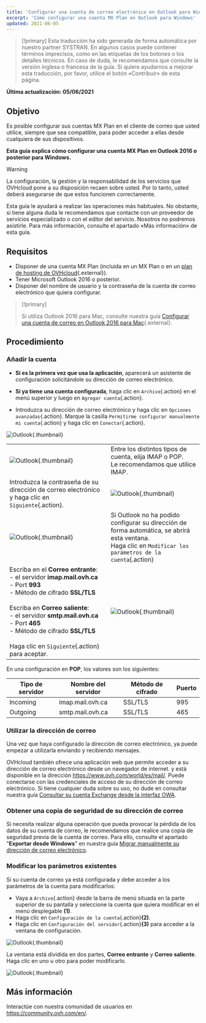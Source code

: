 ```yaml
---
title: 'Configurar una cuenta de correo electrónico en Outlook para Windows'
excerpt: 'Cómo configurar una cuenta MX Plan en Outlook para Windows'
updated: 2021-06-05
---
```


> [!primary]
> Esta traducción ha sido generada de forma automática por nuestro partner SYSTRAN. En algunos casos puede contener términos imprecisos, como en las etiquetas de los botones o los detalles técnicos. En caso de duda, le recomendamos que consulte la versión inglesa o francesa de la guía. Si quiere ayudarnos a mejorar esta traducción, por favor, utilice el botón «Contribuir» de esta página.
>
 
**Última actualización: 05/06/2021**

## Objetivo

Es posible configurar sus cuentas MX Plan en el cliente de correo que usted utilice, siempre que sea compatible, para poder acceder a ellas desde cualquiera de sus dispositivos.

**Esta guía explica cómo configurar una cuenta MX Plan en Outlook 2016 o posterior para Windows.**


> [!warning]
>
> La configuración, la gestión y la responsabilidad de los servicios que OVHcloud pone a su disposición recaen sobre usted. Por lo tanto, usted deberá asegurarse de que estos funcionen correctamente.
> 
> Esta guía le ayudará a realizar las operaciones más habituales. No obstante, si tiene alguna duda le recomendamos que contacte con un proveedor de servicios especializado o con el editor del servicio. Nosotros no podremos asistirle. Para más información, consulte el apartado «Más información» de esta guía.
> 


## Requisitos

- Disponer de una cuenta MX Plan (incluida en un MX Plan o en un [plan de hosting de OVHcloud](https://www.ovhcloud.com/es/web-hosting/){.external}).
- Tener Microsoft Outlook 2016 o posterior.
- Disponer del nombre de usuario y la contraseña de la cuenta de correo electrónico que quiera configurar.
 
> [!primary]
>
> Si utiliza Outlook 2016 para Mac, consulte nuestra guía [Configurar una cuenta de correo en Outlook 2016 para Mac](/pages/web_cloud/email_and_collaborative_solutions/mx_plan/how_to_configure_outlook_2016_mac){.external}.
>

## Procedimiento

### Añadir la cuenta

- **Si es la primera vez que usa la aplicación**, aparecerá un asistente de configuración solicitándole su dirección de correo electrónico.

- **Si ya tiene una cuenta configurada**, haga clic en `Archivo`{.action} en el menú superior y luego en `Agregar cuenta`{.action}.

- Introduzca su dirección de correo electrónico y haga clic en `Opciones avanzadas`{.action}. Marque la casilla `Permitirme configurar manualmente mi cuenta`{.action} y haga clic en `Conectar`{.action}. 

![Outlook](images/config-outlook-mxplan01.png){.thumbnail}

| | |
|---|---|
|![Outlook](images/config-outlook-mxplan02.png){.thumbnail}|Entre los distintos tipos de cuenta, elija IMAP o POP. <br>Le recomendamos que utilice IMAP.|
|Introduzca la contraseña de su dirección de correo electrónico y haga clic en `Siguiente`{.action}. |![Outlook](images/config-outlook-mxplan03.png){.thumbnail}|
|![Outlook](images/config-outlook-mxplan04.png){.thumbnail}|Si Outlook no ha podido configurar su dirección de forma automática, se abrirá esta ventana. <br>Haga clic en `Modificar los parámetros de la cuenta`{.action} |
|Escriba en el **Correo entrante**: <br>- el servidor **imap.mail.ovh.ca** <br>- Port **993**<br>- Método de cifrado **SSL/TLS**<br><br>Escriba en **Correo saliente**: <br>- el servidor **smtp.mail.ovh.ca** <br>- Port **465**<br>- Método de cifrado **SSL/TLS**<br><br>Haga clic en `Siguiente`{.action} para aceptar. |![Outlook](images/config-outlook-mxplan05-ca.png){.thumbnail}|


En una configuración en **POP**, los valores son los siguientes:

|Tipo de servidor|Nombre del servidor|Método de cifrado|Puerto|
|---|---|---|---|
|Incoming|imap.mail.ovh.ca|SSL/TLS|995|
|Outgoing|smtp.mail.ovh.ca|SSL/TLS|465|

### Utilizar la dirección de correo

Una vez que haya configurado la dirección de correo electrónico, ya puede empezar a utilizarla enviando y recibiendo mensajes.

OVHcloud también ofrece una aplicación web que permite acceder a su dirección de correo electrónico desde un navegador de internet. y está disponible en la dirección <https://www.ovh.com/world/es/mail/>. Puede conectarse con las credenciales de acceso de su dirección de correo electrónico. Si tiene cualquier duda sobre su uso, no dude en consultar nuestra guía [Consultar su cuenta Exchange desde la interfaz OWA](/pages/web_cloud/email_and_collaborative_solutions/using_the_outlook_web_app_webmail/email_owa).

### Obtener una copia de seguridad de su dirección de correo

Si necesita realizar alguna operación que pueda provocar la pérdida de los datos de su cuenta de correo, le recomendamos que realice una copia de seguridad previa de la cuenta de correo. Para ello, consulte el apartado "**Exportar desde Windows**" en nuestra guía [Migrar manualmente su dirección de correo electrónico](/pages/web_cloud/email_and_collaborative_solutions/migrating/manual_email_migration#exportar-desde-windows).


### Modificar los parámetros existentes

Si su cuenta de correo ya está configurada y debe acceder a los parámetros de la cuenta para modificarlos:

- Vaya a `Archivo`{.action} desde la barra de menú situada en la parte superior de su pantalla y seleccione la cuenta que quiera modificar en el menú desplegable **(1)**.
- Haga clic en `Configuración de la cuenta`{.action}**(2)**.
- Haga clic en `Configuración del servidor`{.action}**(3)** para acceder a la ventana de configuración.

![Outlook](images/config-outlook-mxplan06.png){.thumbnail}

La ventana está dividida en dos partes, **Correo entrante** y **Correo saliente**. Haga clic en uno u otro para poder modificarlo.

![Outlook](images/config-outlook-mxplan07-ca.png){.thumbnail}

## Más información

Interactúe con nuestra comunidad de usuarios en <https://community.ovh.com/en/>.
